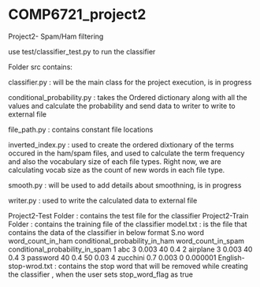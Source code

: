 # COMP6721_project2
Project2- Spam/Ham filtering

use test/classifier_test.py to run the classifier

Folder src contains:

  classifier.py : will be the main class for the project execution, is in progress
  
  conditional_probability.py : takes the Ordered dictionary along with all the values and calculate the probability and send data to writer       to write to external file
  
  file_path.py : contains constant file locations
  
  inverted_index.py : used to create the ordered dixtionary of the terms occured in the ham/spam files, and used to calculate the term            frequency and also the vocabulary size of each file types.
        Right now, we are calculating vocab size as the count of new words in each file type.
       
  smooth.py : will be used to add details about smoothning, is in progress
  
  writer.py : used to write the calculated data to external file
  
Project2-Test Folder : contains the test file for the classifier
Project2-Train Folder : contains the training file of the classifier
model.txt : is the file that contains the data of the classifier in below format
    S.no  word  word_count_in_ham  conditional_probability_in_ham  word_count_in_spam  conditional_probability_in_spam 
    1 abc 3 0.003 40 0.4
    2 airplane 3 0.003 40 0.4
    3 password 40 0.4 50 0.03
    4 zucchini 0.7 0.003 0 0.000001
English-stop-wrod.txt : contains the stop word that will be removed while creating the classifier , when the user sets stop_word_flag as      true

